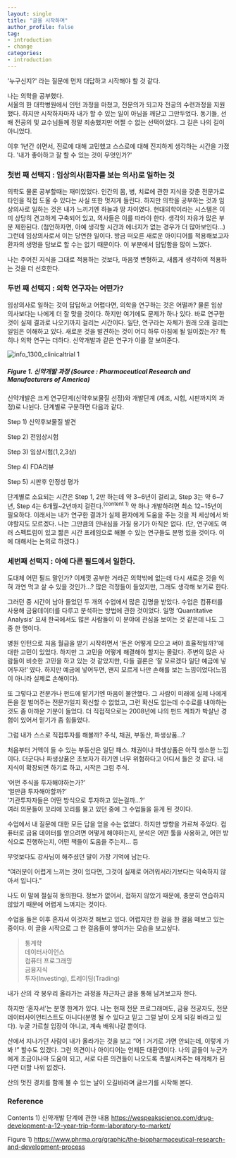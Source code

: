 ```yaml
---
layout: single
title: "글을 시작하며"
author_profile: false
tag: 
- introduction
- change
categories: 
- introduction
---
```


'누구신지?' 라는 질문에 먼저 대답하고 시작해야 할 것 같다.  
 
나는 의학을 공부했다.  
서울의 한 대학병원에서 인턴 과정을 마쳤고, 전문의가 되고자 전공의 수련과정을 지원했다. 하지만 시작하자마자 내가 할 수 있는 일이 아님을 깨닫고 그만두었다. 동기들, 선배 전공의 및 교수님들께 정말 죄송했지만 어쩔 수 없는 선택이었다. 그 길은 나의 길이 아니었다.  
 
이후 1년간 쉬면서, 진로에 대해 고민했고 스스로에 대해 진지하게 생각하는 시간을 가졌다. '내가 좋아하고 잘 할 수 있는 것이 무엇인가?'
 
### 첫번 째 선택지 : 임상의사(환자를 보는 의사)로 일하는 것 ###  
 
의학도 물론 공부할때는 재미있었다. 인간의 몸, 병, 치료에 관한 지식을 갖춘 전문가로 타인을 직접 도울 수 있다는 사실 또한 멋지게 들린다. 하지만 의학을 공부하는 것과 임상의사로 일하는 것은 내가 느끼기엔 하늘과 땅 차이였다. 현대의학이라는 시스템은 이미 상당히 견고하게 구축되어 있고, 의사들은 이를 따라야 한다. 생각의 자유가 많은 부분 제한된다. (첨언하자면, 아예 생각할 시간과 에너지가 없는 경우가 더 많아보인다…) 그런데 임상의사로서 이는 당연한 일이다. 방금 떠오른 새로운 아이디어를 적용해보고자 환자의 생명을 담보로 할 수는 없기 때문이다. 이 부분에서 답답함을 많이 느꼈다.  
 
나는 주어진 지식을 그대로 적용하는 것보다, 마음껏 변형하고, 새롭게 생각하여 적용하는 것을 더 선호한다.  
 
### 두번 째 선택지 : 의학 연구자는 어떤가? ###  
 
임상의사로 일하는 것이 답답하고 어렵다면, 의학을 연구하는 것은 어떨까? 물론 임상 의사보다는 나에게 더 잘 맞을 것이다. 하지만 여기에도 문제가 하나 있다. 바로 연구한 것이 실제 결과로 나오기까지 걸리는 시간이다. 일단, 연구라는 자체가 원래 오래 걸리는 일임은 이해하고 있다. 새로운 것을 발견하는 것이 어디 하루 아침에 될 일이겠는가? 특히나 의학 연구는 더하다. 신약개발과 같은 연구가 이를 잘 보여준다. 

![info_1300_clinicaltrial 1](https://user-images.githubusercontent.com/34860302/50129787-f1c7fa00-02bd-11e9-990a-cb91e4671cc7.jpg)
 
##### Figure 1. 신약개발 과정 (Source : Pharmaceutical Research and Manufacturers of America)  
 
신약개발은 크게 연구단계(신약후보물질 선정)와 개발단계 (제조, 시험, 시판까지의 과정)로 나뉜다. 단계별로 구분하면 다음과 같다.  
 
Step 1) 신약후보물질 발견  
 
Step 2) 전임상시험  
 
Step 3) 임상시험(1,2,3상)  
 
Step 4) FDA리뷰  
 
Step 5) 시판후 안정성 평가  
 
단계별로 소요되는 시간은 Step 1, 2만 하는데 약 3~6년이 걸리고, Step 3는 약 6~7년, Step 4는 6개월~2년까지 걸린다.<sup>(content 1)</sup> 약 하나 개발하려면 최소 12~15년이 필요하다. 이래서는 내가 연구한 결과가 실제 환자에게 도움을 주는 것을 저 세상에서 봐야할지도 모르겠다. 나는 그만큼의 인내심을 가질 용기가 아직은 없다. (단, 연구에도 여러 스펙트럼이 있고 짧은 시간 프레임으로 해볼 수 있는 연구들도 분명 있을 것이다. 이에 대해서는 논외로 하겠다.)
 
### 세번째 선택지 : 아예 다른 필드에서 일한다. ###  
 
도대체 어떤 필드 말인가? 이제껏 공부한 거라곤 의학밖에 없는데 다시 새로운 것을 익혀 과연 먹고 살 수 있을 것인가…? 많은 걱정들이 들었지만, 그래도 생각해 보기로 한다.  
 
그러던 중 시간이 남아 들었던 두 개의 수업에서 많은 감명을 받았다. 수업은 컴퓨터를 사용해 금융데이터를 다루고 분석하는 방법에 관한 것이었다. 일명 ‘Quantitative Analysis’ 요새 한국에서도 많은 사람들이 이 분야에 관심을 보이는 것 같은데 나도 그 중 한 명이다.  
 
병원 인턴으로 처음 월급을 받기 시작하면서 ‘돈은 어떻게 모으고 써야 효율적일까?’에 대한 고민이 있었다. 하지만 그 고민을 어떻게 해결해야 할지는 몰랐다. 주변의 많은 사람들이 비슷한 고민을 하고 있는 것 같았지만, 다들 결론은 ‘잘 모르겠다 일단 예금에 넣어두자!’ 였다. 하지만 예금에 넣어두면, 왠지 모르게 나만 손해를 보는 느낌이었다(느낌이 아니라 실제로 손해이다).  
 
또 그렇다고 전문가나 펀드에 맡기기엔 마음이 불안했다. 그 사람이 미래에 실제 나에게 돈을 잘 벌어주는 전문가일지 확신할 수 없었고, 그런 확신도 없는데 수수료를 내야하는 것도 좀 아까운 기분이 들었다. 더 직접적으로는 2008년에 나의 펀드 계좌가 박살난 경험이 있어서 믿기가 좀 힘들었다.  
 
그럼 내가 스스로 직접투자를 해볼까? 주식, 채권, 부동산, 파생상품…?  
 
처음부터 거액이 들 수 있는 부동산은 일단 패스. 채권이나 파생상품은 아직 생소한 느낌이다. 더군다나 파생상품은 초보자가 하기엔 너무 위험하다고 어디서 들은 것 같다. 내 지식이 확장되면 하기로 하고, 시작은 그럼 주식.  
 
‘어떤 주식을 투자해야하는가?’  
‘얼만큼 투자해야할까?’  
‘기관투자자들은 어떤 방식으로 투자하고 있는걸까…?’  
여러 의문들이 꼬리에 꼬리를 물고 있던 중에 그 수업들을 듣게 된 것이다.  
 
수업에서 내 질문에 대한 모든 답을 얻을 수는 없었다. 하지만 방향을 가르쳐 주었다. 컴퓨터로 금융 데이터를 얻으려면 어떻게 해야하는지, 분석은 어떤 툴을 사용하고, 어떤 방식으로 진행하는지, 어떤 책들이 도움을 주는지… 등  
 
무엇보다도 강사님이 해주셨던 말이 가장 기억에 남는다.  
 
“여러분이 어렵게 느끼는 것이 있다면, 그것이 실제로 어려워서라기보다는 익숙하지 않아서 입니다.”  
 
나도 이 말에 절실히 동의한다. 정보가 없어서, 접하지 않았기 때문에, 충분히 연습하지 않았기 때문에 어렵게 느껴지는 것이다.  
 
수업을 들은 이후 혼자서 이것저것 해보고 있다. 어렵지만 한 걸음 한 걸음 떼보고 있는 중이다. 이 글을 시작으로 그 한 걸음들이 쌓여가는 모습을 보고싶다.  
 
> 통계학  
> 데이터사이언스  
> 컴퓨터 프로그래밍  
> 금융지식  
> 투자(Investing), 트레이딩(Trading)  
 
내가 산의 각 봉우리 올라가는 과정을 차근차근 글을 통해 남겨보고자 한다.  
 
하지만 ‘혼자서’는 분명 한계가 있다. 나는 현재 전문 프로그래머도, 금융 전공자도, 전문 데이터사이언티스트도 아니다(분명 될 수 있다고 믿고 그럴 날이 오게 되길 바라고 있다). 누굴 가르칠 입장이 아니고, 계속 배워나갈 뿐이다.  
 
산에서 지나가던 사람이 내가 올라가는 것을 보고 “어 ! 거기로 가면 안되는데, 이렇게 가봐 !” 할수도 있겠다. 그런 의견이나 아이디어는 언제든 대환영이다. 나의 글들이 누군가에게 조금이나마 도움이 되고, 서로 다른 의견들이 나오도록 촉발시켜주는 매개체가 된다면 더할 나위 없겠다.  
 
산의 멋진 경치를 함께 볼 수 있는 날이 오길바라며 글쓰기를 시작해 본다.  
 
### Reference  
 
Contents 1) 신약개발 단계에 관한 내용 https://wespeakscience.com/drug-development-a-12-year-trip-form-laboratory-to-market/  
 
Figure 1) https://www.phrma.org/graphic/the-biopharmaceutical-research-and-development-process  
 
